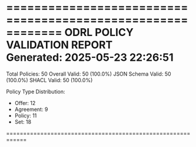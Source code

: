 ============================================================
ODRL POLICY VALIDATION REPORT  
Generated: 2025-05-23 22:26:51
============================================================
Total Policies: 50
Overall Valid: 50 (100.0%)
JSON Schema Valid: 50 (100.0%)
SHACL Valid: 50 (100.0%)

Policy Type Distribution:
  - Offer: 12
  - Agreement: 9
  - Policy: 11
  - Set: 18

============================================================
